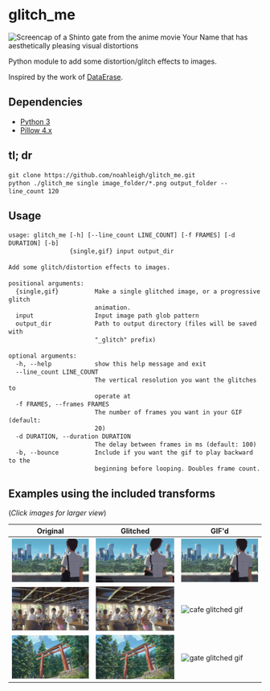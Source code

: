 # glitch_me
![Screencap of a Shinto gate from the anime movie Your Name that has aesthetically pleasing visual distortions](readme_assets/gate_small_glitch.gif)

Python module to add some distortion/glitch effects to images.

Inspired by the work of [DataErase](http://dataerase.tumblr.com/).

## Dependencies
- [Python 3](https://www.python.org/)
- [Pillow 4.x](https://pypi.python.org/pypi/Pillow/)

## tl; dr
```
git clone https://github.com/noahleigh/glitch_me.git
python ./glitch_me single image_folder/*.png output_folder --line_count 120
```

## Usage
```
usage: glitch_me [-h] [--line_count LINE_COUNT] [-f FRAMES] [-d DURATION] [-b]
                 {single,gif} input output_dir

Add some glitch/distortion effects to images.

positional arguments:
  {single,gif}          Make a single glitched image, or a progressive glitch
                        animation.
  input                 Input image path glob pattern
  output_dir            Path to output directory (files will be saved with
                        "_glitch" prefix)

optional arguments:
  -h, --help            show this help message and exit
  --line_count LINE_COUNT
                        The vertical resolution you want the glitches to
                        operate at
  -f FRAMES, --frames FRAMES
                        The number of frames you want in your GIF (default:
                        20)
  -d DURATION, --duration DURATION
                        The delay between frames in ms (default: 100)
  -b, --bounce          Include if you want the gif to play backward to the
                        beginning before looping. Doubles frame count.
```

## Examples using the included transforms

(*Click images for larger view*)

| Original | Glitched | GIF'd |
|----------|----------|-------|
|![tokyo](readme_assets/tokyo_small.png) | ![tokyo glitched](readme_assets/tokyo_small_glitch.png) | ![tokyo glitched gif](readme_assets/tokyo_small_glitch.gif) |
|![cafe](readme_assets/cafe_small.png) | ![cafe glitched](readme_assets/cafe_small_glitch.png) | ![cafe glitched gif](readme_assets/cafe_small_glitch.gif) |
|![gate](readme_assets/gate_small.png) | ![gate glitched](readme_assets/gate_small_glitch.png) | ![gate glitched gif](readme_assets/gate_small_glitch.gif) |
